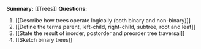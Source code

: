 **Summary:** [[Trees]]
**Questions:**
1. [[Describe how trees operate logically (both binary and non-binary)]]
2. [[Define the terms parent, left-child, right-child, subtree, root and leaf]]
3. [[State the result of inorder, postorder and preorder tree traversal]]
4. [[Sketch binary trees]]